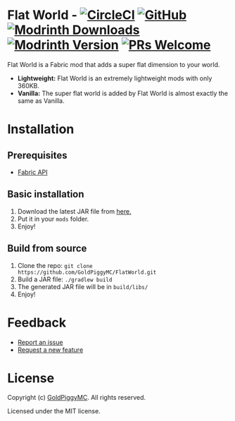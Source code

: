 # Flat World - [![CircleCI](https://dl.circleci.com/status-badge/img/gh/GoldPiggyMC/FlatWorld/tree/1.19.3.svg?style=svg)](https://dl.circleci.com/status-badge/redirect/gh/GoldPiggyMC/FlatWorld/tree/1.19.3) [![GitHub](https://img.shields.io/github/license/GoldPiggyMC/FlatWorld)](https://github.com/GoldPiggyMC/FlatWorld/blob/main/LICENSE) [![Modrinth Downloads](https://img.shields.io/modrinth/dt/xZIo4pHq)](https://modrinth.com/mod/flat-world) [![Modrinth Version](https://img.shields.io/modrinth/v/xZIo4pHq)](https://modrinth.com/mod/flat-world) [![PRs Welcome](https://img.shields.io/badge/PRs-welcome-brightgreen.svg)](https://github.com/GoldPiggyMC/FlatWorld/pulls)

Flat World is a Fabric mod that adds a super flat dimension to your world.

- **Lightweight:** Flat World is an extremely lightweight mods with only 360KB.
- **Vanilla:** The super flat world is added by Flat World is almost exactly the same as Vanilla.

# Installation

## Prerequisites

- [Fabric API](https://modrinth.com/mod/fabric-api)

## Basic installation

1. Download the latest JAR file from [here.](https://modrinth.com/mod/flat-world/versions)
2. Put it in your `mods` folder.
3. Enjoy!

## Build from source

1. Clone the repo: `git clone https://github.com/GoldPiggyMC/FlatWorld.git`
2. Build a JAR file: `./gradlew build`
3. The generated JAR file will be in `build/libs/`
4. Enjoy!

# Feedback

- [Report an issue](https://github.com/GoldPiggyMC/FlatWorld/issues)
- [Request a new feature](https://github.com/GoldPiggyMC/FlatWorld/pulls)

# License

Copyright (c) [GoldPiggyMC](https://github.com/GoldPiggyMC). All rights reserved.

Licensed under the MIT license.
